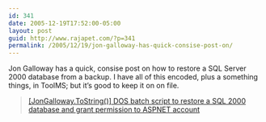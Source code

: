 ```yaml
---
id: 341
date: 2005-12-19T17:52:00-05:00
layout: post
guid: http://www.rajapet.com/?p=341
permalink: /2005/12/19/jon-galloway-has-quick-consise-post-on/
---
```

Jon Galloway has a quick, consise post on how to restore a SQL Server 2000 database from a backup. I have all of this encoded, plus a something things, in ToolMS; but it&#8217;s good to keep it on on file. 

> [[JonGalloway.ToString()] DOS batch script to restore a SQL 2000 database and grant permission to ASPNET account](http://weblogs.asp.net/jgalloway/archive/2005/12/02/432088.aspx "DOS batch script to restore a SQL 2000 database and grant permission to ASPNET account")